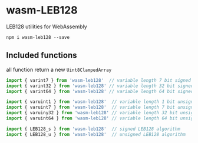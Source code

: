 # wasm-LEB128
LEB128 utilities for WebAssembly

```npm i wasm-leb128 --save```

## Included functions
all function return a new `Uint8ClampedArray`
```javascript
import { varint7 } from 'wasm-leb128'  // variable length 7 bit signed int
import { varint32 } from 'wasm-leb128' // variable length 32 bit signed int
import { varint64 } from 'wasm-leb128' // variable length 64 bit signed int

import { varuint1 } from 'wasm-leb128'  // variable length 1 bit unsigned int
import { varuint7 } from 'wasm-leb128'  // variable length 7 bit unsigned int
import { varuiny32 } from 'wasm-leb128' // variable length 32 bit unsigned int
import { varuint64 } from 'wasm-leb128' // variable length 64 bit unsigned int

import { LEB128_s } from 'wasm-leb128'  // signed LEB128 algorithm
import { LEB128_u } from 'wasm-leb128'  // unsigned LEB128 algorithm
```
